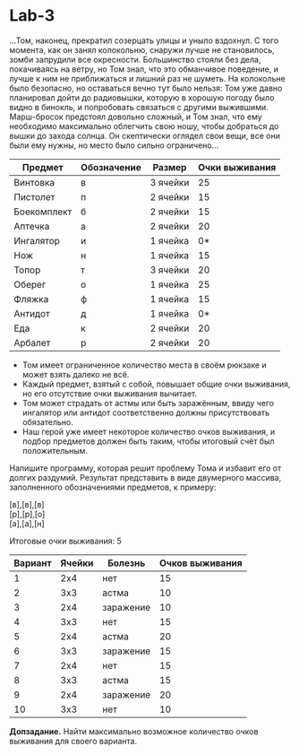 # Lab-3
...Том, наконец, прекратил созерцать улицы и уныло вздохнул. С того момента, как он занял колокольню, снаружи лучше не становилось, зомби запрудили все окресности. Большинство стояли без дела, покачиваясь на ветру, но Том знал, что это обманчивое поведение, и лучше к ним не приближаться и лишний раз не шуметь. На колокольне было безопасно, но оставаться вечно тут было нельзя: Том уже давно планировал дойти до радиовышки, которую в хорошую погоду было видно в бинокль, и попробовать связаться с другими выжившими. Марш-бросок предстоял довольно сложный, и Том знал, что ему необходимо максимально облегчить свою ношу, чтобы добраться до вышки до захода солнца. Он скептически оглядел свои вещи, все они были ему нужны, но место было сильно ограничено...

| Предмет | Обозначение | Размер | Очки выживания |
| ------- | ----------- | ------ | -------------- |
| Винтовка | в | 3 ячейки | 25 |
| Пистолет | п | 2 ячейки | 15 |
| Боекомплект | б | 2 ячейки | 15 |
| Аптечка | а | 2 ячейки | 20 |
| Ингалятор | и | 1 ячейка | 0* |
| Нож | н | 1 ячейка | 15 |
| Топор | т | 3 ячейки | 20 |
| Оберег | о | 1 ячейка | 25 |
| Фляжка | ф | 1 ячейка | 15 |
| Антидот | д | 1 ячейка | 0* |
| Еда | к | 2 ячейки | 20 |
| Арбалет | р | 2 ячейки | 20 |

* Том имеет ограниченное количество места в своём рюкзаке и может взять далеко не всё. 
* Каждый предмет, взятый с собой, повышает общие очки выживания, но его отсутствие очки выживания вычитает. 
* Том может страдать от астмы или быть заражённым, ввиду чего ингалятор или антидот соответственно должны присутствовать обязательно. 
* Наш герой уже имеет некоторое количество очков выживания, и подбор предметов должен быть таким, чтобы итоговый счёт был положительным.

Напишите программу, которая решит проблему Тома и избавит его от долгих раздумий. Результат представить в виде двумерного массива, заполненного обозначениями предметов, к примеру:

\[в\],\[в\],\[в\]  
\[р\],\[р\],\[о\]  
\[а\],\[а\],\[н\]  

Итоговые очки выживания: 5

| Вариант | Ячейки | Болезнь | Очков выживания |
| ------- | ------ | ------- | --------------- |
| 1 | 2x4 | нет | 15 |
| 2 | 3x3 | астма | 10 |
| 3 | 2x4 | заражение | 10 |
| 4 | 3x3 | нет | 15 |
| 5 | 2x4 | астма | 20 |
| 6 | 3x3 | заражение | 15 |
| 7 | 2x4 | нет | 15 |
| 8 | 3x3 | астма | 15 |
| 9 | 2x4 | заражение | 20 |
| 10 | 3x3 | нет | 10 |

**Допзадание.** Найти максимально возможное количество очков выживания для своего варианта.

